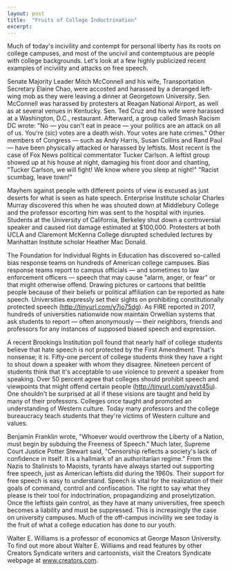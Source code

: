 ```yaml
---
layout: post
title:  "Fruits of College Indoctrination"
excerpt:
---
```




Much of today's incivility and contempt for personal liberty has its roots on college campuses, and most of the uncivil and contemptuous are people with college backgrounds. Let's look at a few highly publicized recent examples of incivility and attacks on free speech.

Senate Majority Leader Mitch McConnell and his wife, Transportation Secretary Elaine Chao, were accosted and harassed by a deranged left-wing mob as they were leaving a dinner at Georgetown University. Sen. McConnell was harassed by protesters at Reagan National Airport, as well as at several venues in Kentucky. Sen. Ted Cruz and his wife were harassed at a Washington, D.C., restaurant. Afterward, a group called Smash Racism DC wrote: "No — you can't eat in peace — your politics are an attack on all of us. You're (sic) votes are a death wish. Your votes are hate crimes." Other members of Congress — such as Andy Harris, Susan Collins and Rand Paul — have been physically attacked or harassed by leftists. Most recent is the case of Fox News political commentator Tucker Carlson. A leftist group showed up at his house at night, damaging his front door and chanting, "Tucker Carlson, we will fight! We know where you sleep at night!" "Racist scumbag, leave town!"

Mayhem against people with different points of view is excused as just deserts for what is seen as hate speech. Enterprise Institute scholar Charles Murray discovered this when he was shouted down at Middlebury College and the professor escorting him was sent to the hospital with injuries. Students at the University of California, Berkeley shut down a controversial speaker and caused riot damage estimated at $100,000. Protesters at both UCLA and Claremont McKenna College disrupted scheduled lectures by Manhattan Institute scholar Heather Mac Donald.

The Foundation for Individual Rights in Education has discovered so-called bias response teams on hundreds of American college campuses. Bias response teams report to campus officials — and sometimes to law enforcement officers — speech that may cause "alarm, anger, or fear" or that might otherwise offend. Drawing pictures or cartoons that belittle people because of their beliefs or political affiliation can be reported as hate speech. Universities expressly set their sights on prohibiting constitutionally protected speech (http://tinyurl.com/y7jo75dg). As FIRE reported in 2017, hundreds of universities nationwide now maintain Orwellian systems that ask students to report — often anonymously — their neighbors, friends and professors for any instances of supposed biased speech and expression.

A recent Brookings Institution poll found that nearly half of college students believe that hate speech is not protected by the First Amendment. That's nonsense; it is. Fifty-one percent of college students think they have a right to shout down a speaker with whom they disagree. Nineteen percent of students think that it's acceptable to use violence to prevent a speaker from speaking. Over 50 percent agree that colleges should prohibit speech and viewpoints that might offend certain people (http://tinyurl.com/yayxt45u). One shouldn't be surprised at all if these visions are taught and held by many of their professors. Colleges once taught and promoted an understanding of Western culture. Today many professors and the college bureaucracy teach students that they're victims of Western culture and values.

Benjamin Franklin wrote, "Whoever would overthrow the Liberty of a Nation, must begin by subduing the Freeness of Speech." Much later, Supreme Court Justice Potter Stewart said, "Censorship reflects a society's lack of confidence in itself. It is a hallmark of an authoritarian regime." From the Nazis to Stalinists to Maoists, tyrants have always started out supporting free speech, just as American leftists did during the 1960s. Their support for free speech is easy to understand. Speech is vital for the realization of their goals of command, control and confiscation. The right to say what they please is their tool for indoctrination, propagandizing and proselytization. Once the leftists gain control, as they have at many universities, free speech becomes a liability and must be suppressed. This is increasingly the case on university campuses. Much of the off-campus incivility we see today is the fruit of what a college education has done to our youth.

Walter E. Williams is a professor of economics at George Mason University. To find out more about Walter E. Williams and read features by other Creators Syndicate writers and cartoonists, visit the Creators Syndicate webpage at www.creators.com.
